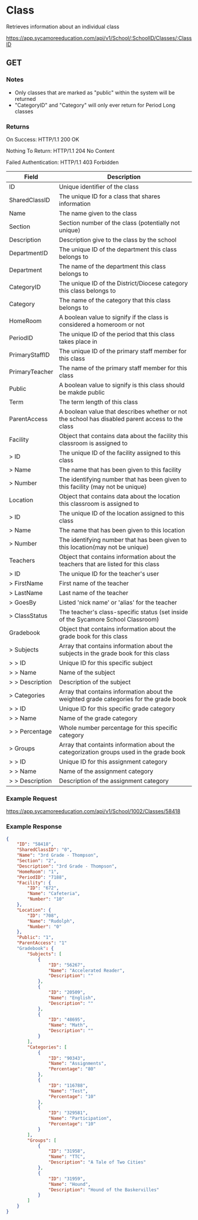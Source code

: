 # Class

Retrieves information about an individual class

https://app.sycamoreeducation.com/api/v1/School/:SchoolID/Classes/:ClassID

## GET

### Notes
- Only classes that are marked as "public" within the system will be returned
- "CategoryID" and "Category" will only ever return for Period Long classes

### Returns

On Success: HTTP/1.1 200 OK

Nothing To Return: HTTP/1.1 204 No Content

Failed Authentication:  HTTP/1.1 403 Forbidden

| Field      | Description |
|------------|-------------|
| ID  | 	Unique identifier of the class |
| SharedClassID  | 	The unique ID for a class that shares information |
| Name  | 	The name given to the class |
| Section  | 	Section number of the class (potentially not unique) |
| Description  | 	Description give to the class by the school |
| DepartmentID | The unique ID of the department this class belongs to |
| Department | The name of the department this class belongs to |
| CategoryID | The unique ID of the District/Diocese category this class belongs to |
| Category | The name of the category that this class belongs to |
| HomeRoom  | 	A boolean value to signify if the class is considered a homeroom or not |
| PeriodID  | 	The unique ID of the period that this class takes place in |
| PrimaryStaffID | The unique ID of the primary staff member for this class |
| PrimaryTeacher | The name of the primary staff member for this class |
| Public  | 	A boolean value to signify is this class should be makde public |
| Term | The term length of this class |
| ParentAccess |  	A boolean value that describes whether or not the school has disabled parent access to the class |
| Facility  | 	Object that contains data about the facility this classroom is assigned to |
| > ID  | 	The unique ID of the facility assigned to this class |
| > Name  | 	The name that has been given to this facility |
| > Number  | 	The identifying number that has been given to this facility (may not be unique) |
| Location  | 	Object that contains data about the location this classroom is assigned to |
| > ID  | The unique ID of the location assigned to this class |
| > Name  | 	The name that has been given to this location |
| > Number  | 	The identifying number that has been given to this location(may not be unique) |
| Teachers  | 	Object that contains information about the teachers that are listed for this class |
| > ID  | 	The unique ID for the teacher's user |
| > FirstName  | 	First name of the teacher |
| > LastName  | 	Last name of the teacher |
| > GoesBy  | 	Listed 'nick name' or 'alias' for the teacher |
| > ClassStatus  | 	The teacher's class-specific status (set inside of the Sycamore School Classroom) |
| Gradebook  | 	Object that contains information about the grade book for this class |
| > Subjects  | 	Array that contains information about the subjects in the grade book for this class |
| > > ID  | 	Unique ID for this specific subject |
| > > Name  | 	Name of the subject |
| > > Description  | 	Description of the subject |
| > Categories  | 	Array that contains information about the weighted grade categories for the grade book |
| > > ID  | 	Unique ID for this specific grade category |
| > > Name  | 	Name of the grade category |
| > > Percentage  | 	Whole number percentage for this specific category |
| > Groups  | 	Array that containts information about the categorization groups used in the grade book |
| > > ID  | 	Unique ID for this assignment category |
| > > Name  | 	Name of the assignment category |
| > > Description  | 	Description of the assignment category |

### Example Request

https://app.sycamoreeducation.com/api/v1/School/1002/Classes/58418

### Example Response
```json
{
    "ID": "58418",
    "SharedClassID": "0",
    "Name": "3rd Grade - Thompson",
    "Section": "2",
    "Description": "3rd Grade - Thompson",
    "HomeRoom": "1",
    "PeriodID": "7188",  
    "Facility": {
        "ID": "672",
        "Name": "Cafeteria",
        "Number": "10"
    },
    "Location": {
        "ID": "708",
        "Name": "Rudolph",
        "Number": "0"
    },
    "Public": "1",
    "ParentAccess": "1"
    "Gradebook": {
        "Subjects": [
            {
                "ID": "56267",
                "Name": "Accelerated Reader",
                "Description": ""
            },
            {
                "ID": "20509",
                "Name": "English",
                "Description": ""
            },
            {
                "ID": "48695",
                "Name": "Math",
                "Description": ""
            }
        ],
        "Categories": [
            {
                "ID": "90343",
                "Name": "Assignments",
                "Percentage": "80"
            },
            {
                "ID": "116788",
                "Name": "Test",
                "Percentage": "10"
            },
            {
                "ID": "329581",
                "Name": "Participation",
                "Percentage": "10"
            }
        ],
        "Groups": [
            {
                "ID": "31958",
                "Name": "TTC",
                "Description": "A Tale of Two Cities"
            },
            {
                "ID": "31959",
                "Name": "Hound",
                "Description": "Hound of the Baskervilles"
            }
        ]
    }
}
```
